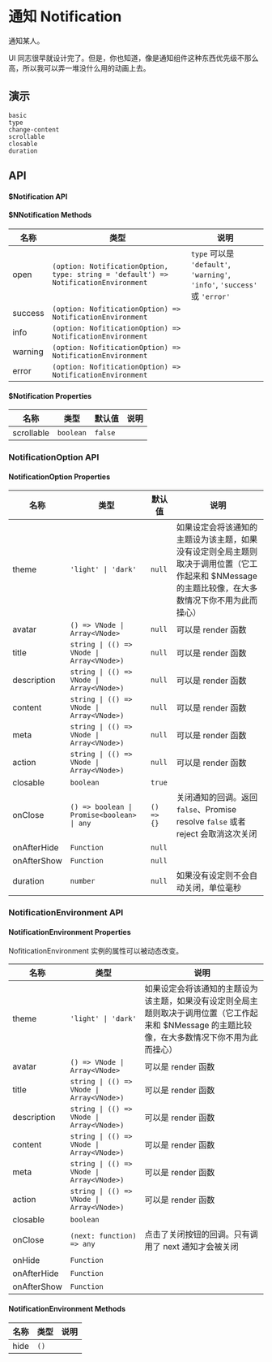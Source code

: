 # 通知 Notification
通知某人。

UI 同志很早就设计完了。但是，你也知道，像是通知组件这种东西优先级不那么高，所以我可以弄一堆没什么用的动画上去。
## 演示
```demo
basic
type
change-content
scrollable
closable
duration
```
## API
#### $Notification API
#### $NNotification Methods
|名称|类型|说明|
|-|-|-|
|open|`(option: NotificationOption, type: string = 'default') => NotificationEnvironment`|`type` 可以是 `'default'`, `'warning'`, `'info'`, `'success'` 或 `'error'`|
|success|`(option: NofiticationOption) => NotificationEnvironment`||
|info|`(option: NofiticationOption) => NotificationEnvironment`||
|warning|`(option: NofiticationOption) => NotificationEnvironment`||
|error|`(option: NofiticationOption) => NotificationEnvironment`||

#### $Notification Properties

|名称|类型|默认值|说明|
|-|-|-|-|
|scrollable|`boolean`|`false`||

### NotificationOption API
#### NotificationOption Properties

|名称|类型|默认值|说明|
|-|-|-|-|
|theme|`'light' \| 'dark'`|`null`|如果设定会将该通知的主题设为该主题，如果没有设定则全局主题则取决于调用位置（它工作起来和 <n-a to="n-message#about-theme">$NMessage 的主题</n-a>比较像，在大多数情况下你不用为此而操心）|
|avatar|`() => VNode \| Array<VNode>`|`null`|可以是 render 函数|
|title|`string \| (() => VNode \| Array<VNode>)`|`null`|可以是 render 函数|
|description|`string \| (() => VNode \| Array<VNode>)`|`null`|可以是 render 函数|
|content|`string \| (() => VNode \| Array<VNode>)`|`null`|可以是 render 函数|
|meta|`string \| (() => VNode \| Array<VNode>)`|`null`|可以是 render 函数|
|action|`string \| (() => VNode \| Array<VNode>)`|`null`|可以是 render 函数|
|closable|`boolean`|`true`||
|onClose|`() => boolean \| Promise<boolean> \| any`|`() => {}`|关闭通知的回调。返回 `false`、Promise resolve `false` 或者 reject 会取消这次关闭|
|onAfterHide|`Function`|`null`||
|onAfterShow|`Function`|`null`||
|duration|`number`|`null`|如果没有设定则不会自动关闭，单位毫秒|

### NotificationEnvironment API
#### NotificationEnvironment Properties
NofiticationEnvironment 实例的属性可以被动态改变。

|名称|类型|说明|
|-|-|-|
|theme|`'light' \| 'dark'`|如果设定会将该通知的主题设为该主题，如果没有设定则全局主题则取决于调用位置（它工作起来和 <n-a to="n-message#about-theme">$NMessage 的主题</n-a>比较像，在大多数情况下你不用为此而操心）|
|avatar|`() => VNode \| Array<VNode>`|可以是 render 函数|
|title|`string \| (() => VNode \| Array<VNode>)`|可以是 render 函数|
|description|`string \| (() => VNode \| Array<VNode>)`|可以是 render 函数|
|content|`string \| (() => VNode \| Array<VNode>)`|可以是 render 函数|
|meta|`string \| (() => VNode \| Array<VNode>)`|可以是 render 函数|
|action|`string \| (() => VNode \| Array<VNode>)`|可以是 render 函数|
|closable|`boolean`||
|onClose|`(next: function) => any`|点击了关闭按钮的回调。只有调用了 next 通知才会被关闭|
|onHide|`Function`||
|onAfterHide|`Function`||
|onAfterShow|`Function`||

#### NotificationEnvironment Methods
|名称|类型|说明|
|-|-|-|
|hide|`()`||